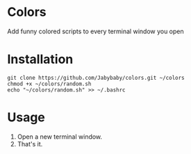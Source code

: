 # Colors
Add funny colored scripts to every terminal window you open

# Installation
```
git clone https://github.com/Jabybaby/colors.git ~/colors
chmod +x ~/colors/random.sh
echo "~/colors/random.sh" >> ~/.bashrc
```

# Usage
1. Open a new terminal window.
2. That's it.
